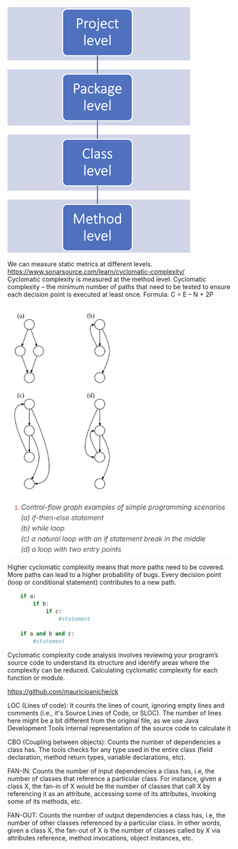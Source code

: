 
![example graphs](metricslevel.png)

We can measure static metrics at different levels. <br>
https://www.sonarsource.com/learn/cyclomatic-complexity/ <br>
Cyclomatic complexity is measured at the method level.
Cyclomatic complexity – the minimum number of paths that need to be tested to ensure each decision point is executed at least once.
Formula: C = E – N + 2P

![example graphs](controlGraphExample.png)

Higher cyclomatic complexity means that more paths need to be covered. More paths can lead to a higher probability of bugs.
Every decision point (loop or conditional statement) contributes to a new path.



```python
    if a: 
        if b: 
            if c: 
                #statement

    if a and b and c: 
        #statement 
```

Cyclomatic complexity code analysis involves reviewing your program’s source code to understand its structure and identify areas where the complexity can be reduced.
Calculating cyclomatic complexity for each function or module.

https://github.com/mauricioaniche/ck

LOC (Lines of code): It counts the lines of count, ignoring empty lines and comments (i.e., it's Source Lines of Code, or SLOC). The number of lines here might be a bit different from the original file, as we use Java Development Tools internal representation of the source code to calculate it

CBO (Coupling between objects): Counts the number of dependencies a class has. The tools checks for any type used in the entire class (field declaration, method return types, variable declarations, etc). 

FAN-IN: Counts the number of input dependencies a class has, i.e, the number of classes that reference a particular class. For instance, given a class X, the fan-in of X would be the number of classes that call X by referencing it as an attribute, accessing some of its attributes, invoking some of its methods, etc.

FAN-OUT: Counts the number of output dependencies a class has, i.e, the number of other classes referenced by a particular class. In other words, given a class X, the fan-out of X is the number of classes called by X via attributes reference, method invocations, object instances, etc.











